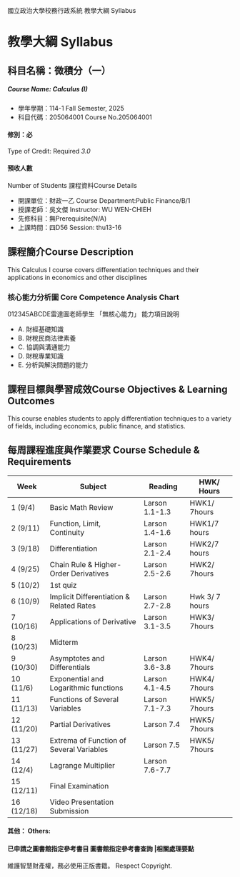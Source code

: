 國立政治大學校務行政系統 教學大綱 Syllabus
# 教學大綱 Syllabus
##  科目名稱：微積分（一）
#####  Course Name: Calculus (I)
  * 學年學期：114-1 Fall Semester, 2025 
  * 科目代碼：205064001 Course No.205064001
#### 修別：必
Type of Credit: Required 
_3.0_
#### 預收人數
Number of Students
課程資料Course Details
  * 開課單位：財政一乙 Course Department:Public Finance/B/1 
  * 授課老師：吳文傑 Instructor: WU WEN-CHIEH 
  * 先修科目：無Prerequisite(N/A)
  * 上課時間：四D56 Session: thu13-16
##  課程簡介Course Description
This Calculus I course covers differentiation techniques and their applications in economics and other disciplines
###  核心能力分析圖 Core Competence Analysis Chart
012345ABCDE雷達圖老師學生
「無核心能力」 
能力項目說明
  * A. 財經基礎知識
  * B. 財稅民商法律素養
  * C. 協調與溝通能力
  * D. 財稅專業知識
  * E. 分析與解決問題的能力
##  課程目標與學習成效Course Objectives & Learning Outcomes 
This course enables students to apply differentiation techniques to a variety of fields, including economics, public finance, and statistics.
##  每周課程進度與作業要求 Course Schedule & Requirements
Week |  Subject |  Reading |  HWK/ Hours  
---|---|---|---  
1 (9/4) |  Basic Math Review |  Larson 1.1-1.3 |  HWK1/ 7hours  
2 (9/11) |  Function, Limit, Continuity |  Larson 1.4-1.6 |  HWK1/7 hours  
3 (9/18) |  Differentiation |  Larson 2.1-2.4 |  HWK2/7 hours  
4 (9/25) |  Chain Rule & Higher-Order Derivatives |  Larson 2.5-2.6 |  HWK2/ 7hours  
5 (10/2) |  1st quiz |  |   
6 (10/9) |  Implicit Differentiation & Related Rates |  Larson 2.7-2.8  |  Hwk 3/ 7 hours  
7 (10/16) |  Applications of Derivative |  Larson 3.1-3.5 |  HWK3/ 7hours  
8 (10/23) |  Midterm |  |   
9 (10/30) |  Asymptotes and Differentials |  Larson 3.6-3.8 |  HWK4/ 7hours  
10 (11/6) |  Exponential and Logarithmic functions |  Larson 4.1-4.5 |  HWK4/ 7hours  
11 (11/13) |  Functions of Several Variables |  Larson 7.1-7.3 |  HWK5/ 7hours  
12 (11/20) |  Partial Derivatives |  Larson 7.4 |  HWK5/ 7hours  
13 (11/27) |  Extrema of Function of Several Variables |  Larson 7.5 |  HWK5/ 7hours  
14 (12/4) |  Lagrange Multiplier |  Larson 7.6-7.7 |   
15 (12/11) |  Final Examination |  |   
16 (12/18) |  Video Presentation Submission |  |   
####  其他： Others:
####  已申請之圖書館指定參考書目  圖書館指定參考書查詢 |相關處理要點
維護智慧財產權，務必使用正版書籍。 Respect Copyright.